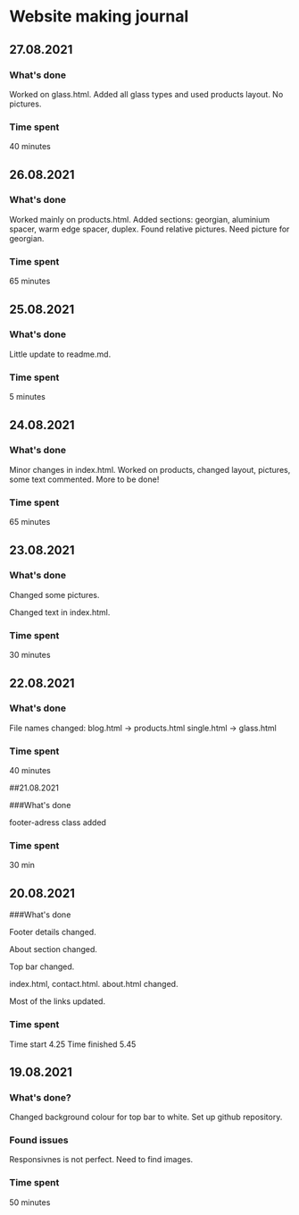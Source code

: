 # Website making journal

## 27.08.2021

### What's done

Worked on glass.html. Added all glass types and used products layout. No pictures.


### Time spent

40 minutes

## 26.08.2021

### What's done

Worked mainly on products.html. Added sections: georgian, aluminium spacer, warm edge spacer, duplex. Found relative pictures. Need picture for georgian.


### Time spent

65 minutes

## 25.08.2021

### What's done

Little update to readme.md.

### Time spent

5 minutes

## 24.08.2021

### What's done

Minor changes in index.html. Worked on products, changed layout, pictures, some text commented. More to be done!


### Time spent

65 minutes

## 23.08.2021

### What's done

Changed some pictures.

Changed text in index.html.

### Time spent

30 minutes

## 22.08.2021

### What's done

File names changed:
blog.html -> products.html
single.html -> glass.html

### Time spent

40 minutes

##21.08.2021

###What's done

footer-adress class added

### Time spent

30 min

## 20.08.2021

###What's done

Footer details changed.

About section changed.

Top bar changed.

index.html, contact.html. about.html changed.

Most of the links updated.

### Time spent

Time start 4.25
Time finished 5.45

## 19.08.2021

### What's done?

Changed background colour for top bar to white. Set up github repository.

### Found issues

Responsivnes is not perfect. Need to find images.

### Time spent

50 minutes

